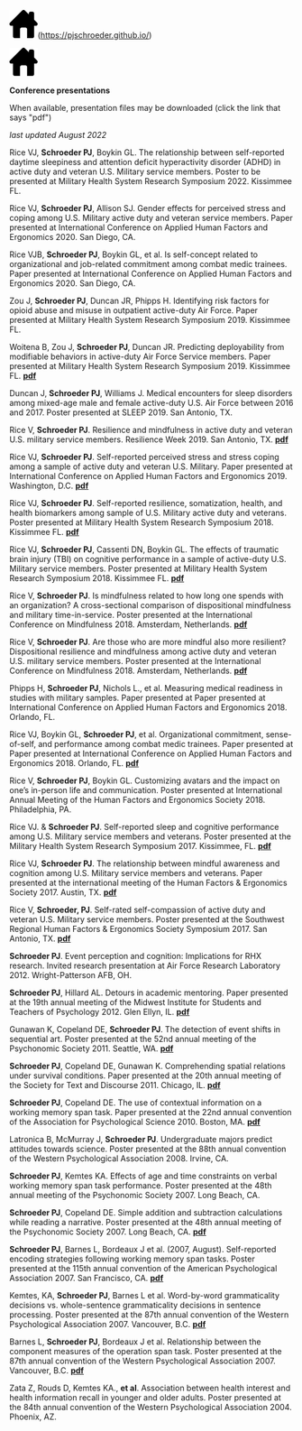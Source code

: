 ![Image](assets/images/Home-icon_RE.png)(https://pjschroeder.github.io/)

[![Alt text for broken image link](assets/images/Home-icon_RE.png)](https://pjschroeder.github.io/)

**Conference presentations** 

When available, presentation files may be downloaded (click the link that says "pdf")

_last updated August 2022_

Rice VJ, **Schroeder PJ**, Boykin GL. The relationship between self-reported daytime sleepiness and attention deficit hyperactivity disorder (ADHD) in active duty and veteran U.S. Military service members. Poster to be presented at Military Health System Research Symposium 2022. Kissimmee FL.

Rice VJ, **Schroeder PJ**, Allison SJ. Gender effects for perceived stress and coping among U.S. Military active duty and veteran service members. Paper presented at International Conference on Applied Human Factors and Ergonomics 2020. San Diego, CA. 

Rice VJB, **Schroeder PJ**, Boykin GL, et al. Is self-concept related to organizational and job-related commitment among combat medic trainees. Paper presented at International Conference on Applied Human Factors and Ergonomics 2020. San Diego, CA. 

Zou J, **Schroeder PJ**, Duncan JR, Phipps H. Identifying risk factors for opioid abuse and misuse in outpatient active-duty Air Force. Paper presented at Military Health System Research Symposium 2019. Kissimmee FL.

Woitena B, Zou J, **Schroeder PJ**, Duncan JR. Predicting deployability from modifiable behaviors in active-duty Air Force Service members. Paper presented at Military Health System Research Symposium 2019. Kissimmee FL. [**pdf**](https://github.com/pjschroeder/pjschroeder.github.io/raw/main/assets/presentations/Poster_MHSRS19_PredictingDeployabilityFromModifiableBehaviors.pdf)

Duncan J, **Schroeder PJ**, Williams J. Medical encounters for sleep disorders among mixed-age male and female active-duty U.S. Air Force between 2016 and 2017. Poster presented at SLEEP 2019. San Antonio, TX. 

Rice V, **Schroeder PJ**. Resilience and mindfulness in active duty and veteran U.S. military service members. Resilience Week 2019. San Antonio, TX. [**pdf**](https://github.com/pjschroeder/pjschroeder.github.io/raw/main/assets/presentations/Presentation_ResilienceWeek19_ResilienceandMindfulness.pdf)

Rice VJ, **Schroeder PJ**. Self-reported perceived stress and stress coping among a sample of active duty and veteran U.S. Military. Paper presented at International Conference on Applied Human Factors and Ergonomics 2019. Washington, D.C. [**pdf**](https://github.com/pjschroeder/pjschroeder.github.io/raw/main/assets/presentations/Presentation_AHFE19_SelfReportedStressRelatedCopingStrategiesandPerceivedStress.pdf)

Rice VJ, **Schroeder PJ**. Self-reported resilience, somatization, health, and health biomarkers among sample of U.S. Military active duty and veterans. Poster presented at Military Health System Research Symposium 2018. Kissimmee FL. [**pdf**](https://github.com/pjschroeder/pjschroeder.github.io/raw/main/assets/presentations/Poster_MHSRS18_SelfReportedResilienceSomatizationHealthandBiomarkers.pdf) 

Rice VJ, **Schroeder PJ**, Cassenti DN, Boykin GL. The effects of traumatic brain injury (TBI) on cognitive performance in a sample of active-duty U.S. Military service members. Poster presented at Military Health System Research Symposium 2018. Kissimmee FL. [**pdf**](https://github.com/pjschroeder/pjschroeder.github.io/raw/main/assets/presentations/Poster_MHSRS18_EffectsOfTBIOnCogPerformance.pdf)

Rice V, **Schroeder PJ**. Is mindfulness related to how long one spends with an organization? A cross-sectional comparison of dispositional mindfulness and military time-in-service. Poster presented at the International Conference on Mindfulness 2018. Amsterdam, Netherlands. [**pdf**](https://github.com/pjschroeder/pjschroeder.github.io/raw/main/assets/presentations/Poster_ICM18_IsMindfulnessRelatedToHowLongOneSpendsWithAnOrganization.pdf)

Rice V, **Schroeder PJ**. Are those who are more mindful also more resilient? Dispositional resilience and mindfulness among active duty and veteran U.S. military service members. Poster presented at the International Conference on Mindfulness 2018. Amsterdam, Netherlands. [**pdf**](https://github.com/pjschroeder/pjschroeder.github.io/raw/main/assets/presentations/Poster_ICM18_AreThoseWhoAreMoreMindfulAlsoMoreResilient.pdf)

Phipps H, **Schroeder PJ**, Nichols L., et al. Measuring medical readiness in studies with military samples. Paper presented at Paper presented at International Conference on Applied Human Factors and Ergonomics 2018. Orlando, FL.

Rice VJ, Boykin GL, **Schroeder PJ**, et al. Organizational commitment, sense-of-self, and performance among combat medic trainees. Paper presented at Paper presented at International Conference on Applied Human Factors and Ergonomics 2018. Orlando, FL. [**pdf**](https://github.com/pjschroeder/pjschroeder.github.io/raw/main/assets/presentations/Presentation_AHFE19_OrganizationalCommitmentSenseOfSelfandPerformanceAmongCombat%20Medic%20Trainees.pdf)

Rice V, **Schroeder PJ**, Boykin GL. Customizing avatars and the impact on one’s in-person life and communication. Poster presented at International Annual Meeting of the Human Factors and Ergonomics Society 2018. Philadelphia, PA. 

Rice VJ. & **Schroeder PJ**. Self-reported sleep and cognitive performance among U.S. Military service members and veterans. Poster presented at the Military Health System Research Symposium 2017. Kissimmee, FL. [**pdf**](https://github.com/pjschroeder/pjschroeder.github.io/raw/main/assets/presentations/Poster_MHSRS17_SelfReportedSleepandCogPerformance.pdf)

Rice VJ, **Schroeder PJ**. The relationship between mindful awareness and cognition among U.S. Military service members and veterans. Paper presented at the international meeting of the Human Factors & Ergonomics Society 2017. Austin, TX. [**pdf**](https://github.com/pjschroeder/pjschroeder.github.io/raw/main/assets/presentations/Presentation_HFES17_MindfullAwarenessAndCognitivePerform.pdf)

Rice V, **Schroeder, PJ**. Self-rated self-compassion of active duty and veteran U.S. Military service members. Poster presented at the Southwest Regional Human Factors & Ergonomics Society Symposium 2017. San Antonio, TX. [**pdf**](https://github.com/pjschroeder/pjschroeder.github.io/raw/main/assets/presentations/POSTER_SWHFE17_SelfRatedSelfCaompassion%20(1).pdf)

**Schroeder PJ**. Event perception and cognition: Implications for RHX research. Invited research presentation at Air Force Research Laboratory 2012. Wright-Patterson AFB, OH. 

**Schroeder PJ**, Hillard AL. Detours in academic mentoring. Paper presented at the 19th annual meeting of the Midwest Institute for Students and Teachers of Psychology 2012. Glen Ellyn, IL. [**pdf**](https://github.com/pjschroeder/pjschroeder.github.io/raw/main/assets/presentations/Presentation_MISTOP12_DetoursInAcademicMentoring.pdf)

Gunawan K, Copeland DE, **Schroeder PJ**. The detection of event shifts in sequential art. Poster presented at the 52nd annual meeting of the Psychonomic Society 2011. Seattle, WA. [**pdf**](https://github.com/pjschroeder/pjschroeder.github.io/raw/main/assets/presentations/Poster_Psychonomics11_DetectionOfEventShiftsInSequentialArt.pdf)

**Schroeder PJ**, Copeland DE, Gunawan K. Comprehending spatial relations under survival conditions. Paper presented at the 20th annual meeting of the Society for Text and Discourse 2011. Chicago, IL. [**pdf**](https://github.com/pjschroeder/pjschroeder.github.io/raw/main/assets/presentations/Presentation_STD10_ComprehensionOfSpatialRelations%20(1).pdf)

**Schroeder PJ**, Copeland DE. The use of contextual information on a working memory span task. Paper presented at the 22nd annual convention of the Association for Psychological Science 2010. Boston, MA. [**pdf**](https://github.com/pjschroeder/pjschroeder.github.io/raw/main/assets/presentations/Poster_APS10_UseOfContextualInfo%20(1).pdf)

Latronica B, McMurray J, **Schroeder PJ**. Undergraduate majors predict attitudes towards science. Poster presented at the 88th annual convention of the Western Psychological Association 2008. Irvine, CA. 

**Schroeder PJ**, Kemtes KA. Effects of age and time constraints on verbal working memory span task performance. Poster presented at the 48th annual meeting of the Psychonomic Society 2007. Long Beach, CA. 

**Schroeder PJ**, Copeland DE. Simple addition and subtraction calculations while reading a narrative. Poster presented at the 48th annual meeting of the Psychonomic Society 2007. Long Beach, CA. [**pdf**](https://github.com/pjschroeder/pjschroeder.github.io/raw/main/assets/presentations/Poster_Psychonomics07_SimpleAdditionAndSubtraction.pdf)

**Schroeder PJ**, Barnes L, Bordeaux J et al. (2007, August). Self-reported encoding strategies following working memory span tasks. Poster presented at the 115th annual convention of the American Psychological Association 2007. San Francisco, CA. [**pdf**](https://github.com/pjschroeder/pjschroeder.github.io/raw/main/assets/presentations/Poster_APA07_SelfReportedEncodingStrategies%20(1).pdf)

Kemtes, KA, **Schroeder PJ**, Barnes L et al. Word-by-word grammaticality decisions vs. whole-sentence grammaticality decisions in sentence processing. Poster presented at the 87th annual convention of the Western Psychological Association 2007. Vancouver, B.C. [**pdf**](https://github.com/pjschroeder/pjschroeder.github.io/raw/main/assets/presentations/Presentation_STD10_ComprehensionOfSpatialRelations%20(1).pdf)

Barnes L, **Schroeder PJ**, Bordeaux J et al. Relationship between the component measures of the operation span task. Poster presented at the 87th annual convention of the Western Psychological Association 2007. Vancouver, B.C. [**pdf**](https://github.com/pjschroeder/pjschroeder.github.io/raw/main/assets/presentations/Poster_WPA07_RelationshipBetweenOspan%20(1).pdf)

Zata Z, Rouds D, Kemtes KA., **et al**. Association between health interest and health information recall in younger and older adults. Poster presented at the 84th annual convention of the Western Psychological Association 2004. Phoenix, AZ. 
